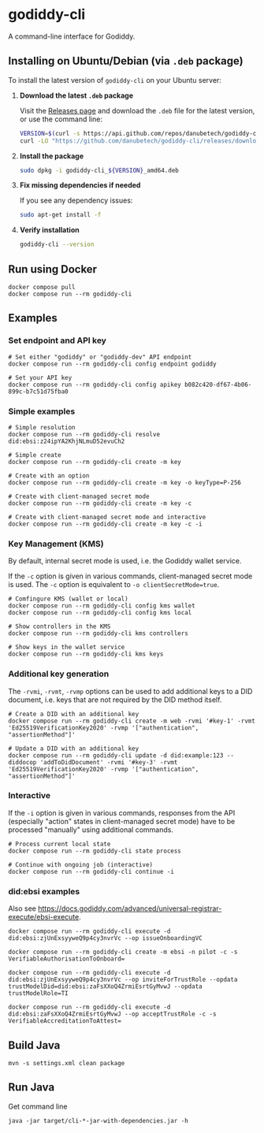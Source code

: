 # godiddy-cli

A command-line interface for Godiddy.

## Installing on Ubuntu/Debian (via `.deb` package)

To install the latest version of `godiddy-cli` on your Ubuntu server:

1. **Download the latest `.deb` package**

   Visit the [Releases page](https://github.com/danubetech/godiddy-cli/releases) and download the `.deb` file for the latest version, or use the command line:

   ```bash
   VERSION=$(curl -s https://api.github.com/repos/danubetech/godiddy-cli/releases/latest | grep "tag_name" | cut -d '"' -f 4)
   curl -LO "https://github.com/danubetech/godiddy-cli/releases/download/${VERSION}/godiddy-cli_${VERSION}_amd64.deb"
   ```

2. **Install the package**

   ```bash
   sudo dpkg -i godiddy-cli_${VERSION}_amd64.deb
   ```

3. **Fix missing dependencies if needed**

   If you see any dependency issues:

   ```bash
   sudo apt-get install -f
   ```

4. **Verify installation**

   ```bash
   godiddy-cli --version
   ```

## Run using Docker

```shell
docker compose pull
docker compose run --rm godiddy-cli
```

## Examples

### Set endpoint and API key

```
# Set either "godiddy" or "godiddy-dev" API endpoint
docker compose run --rm godiddy-cli config endpoint godiddy

# Set your API key
docker compose run --rm godiddy-cli config apikey b082c420-df67-4b06-899c-b7c51d75fba0
```

### Simple examples

```
# Simple resolution
docker compose run --rm godiddy-cli resolve did:ebsi:z24ipYA2KhjNLmuD52evuCh2

# Simple create
docker compose run --rm godiddy-cli create -m key

# Create with an option
docker compose run --rm godiddy-cli create -m key -o keyType=P-256

# Create with client-managed secret mode
docker compose run --rm godiddy-cli create -m key -c

# Create with client-managed secret mode and interactive
docker compose run --rm godiddy-cli create -m key -c -i
```

### Key Management (KMS)

By default, internal secret mode is used, i.e. the Godiddy wallet service.

If the `-c` option is given in various commands, client-managed secret mode is used. The `-c` option is equivalent to `-o clientSecretMode=true`.

```
# Comfingure KMS (wallet or local)
docker compose run --rm godiddy-cli config kms wallet
docker compose run --rm godiddy-cli config kms local

# Show controllers in the KMS
docker compose run --rm godiddy-cli kms controllers

# Show keys in the wallet service
docker compose run --rm godiddy-cli kms keys
```

### Additional key generation

The `-rvmi`, `-rvmt`, `-rvmp` options can be used to add additional keys to a DID document, i.e. keys that are not required by the DID method itself.

```
# Create a DID with an additional key
docker compose run --rm godiddy-cli create -m web -rvmi '#key-1' -rvmt 'Ed25519VerificationKey2020' -rvmp '["authentication", "assertionMethod"]'
```

```
# Update a DID with an additional key
docker compose run --rm godiddy-cli update -d did:example:123 --diddocop 'addToDidDocument' -rvmi '#key-3' -rvmt 'Ed25519VerificationKey2020' -rvmp '["authentication", "assertionMethod"]'
```

### Interactive

If the `-i` option is given in various commands, responses from the API (especially "action" states in client-managed secret mode) have
to be processed "manually" using additional commands.

```
# Process current local state
docker compose run --rm godiddy-cli state process

# Continue with ongoing job (interactive)
docker compose run --rm godiddy-cli continue -i
```

### did:ebsi examples

Also see https://docs.godiddy.com/advanced/universal-registrar-execute/ebsi-execute.

```
docker compose run --rm godiddy-cli execute -d did:ebsi:zjUnExsyyweQ9p4cy3nvrVc --op issueOnboardingVC

docker compose run --rm godiddy-cli create -m ebsi -n pilot -c -s VerifiableAuthorisationToOnboard= 

docker compose run --rm godiddy-cli execute -d did:ebsi:zjUnExsyyweQ9p4cy3nvrVc --op inviteForTrustRole --opdata trustModelDid=did:ebsi:zaFsXXoQ4ZrmiEsrtGyMvwJ --opdata trustModelRole=TI 

docker compose run --rm godiddy-cli execute -d did:ebsi:zaFsXXoQ4ZrmiEsrtGyMvwJ --op acceptTrustRole -c -s VerifiableAccreditationToAttest=
```

## Build Java

```shell
mvn -s settings.xml clean package
```

## Run Java

Get command line

```shell
java -jar target/cli-*-jar-with-dependencies.jar -h
```

